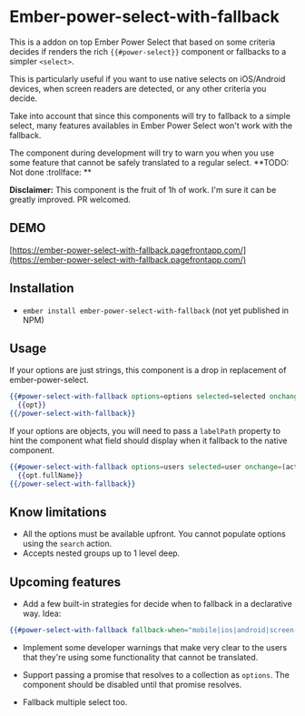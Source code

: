 # Ember-power-select-with-fallback

This is a addon on top Ember Power Select that based on some criteria decides if renders the rich `{{#power-select}}`
component or fallbacks to a simpler `<select>`.

This is particularly useful if you want to use native selects on iOS/Android devices, when
screen readers are detected, or any other criteria you decide.

Take into account that since this components will try to fallback to a simple select, many features
availables in Ember Power Select won't work with the fallback.

The component during development will try to warn you when you use some feature that cannot be safely
translated to a regular select. **TODO: Not done :trollface: **

**Disclaimer:** This component is the fruit of 1h of work. I'm sure it can be greatly improved. PR welcomed.

## DEMO

[https://ember-power-select-with-fallback.pagefrontapp.com/](https://ember-power-select-with-fallback.pagefrontapp.com/)

## Installation

* `ember install ember-power-select-with-fallback` (not yet published in NPM)

## Usage

If your options are just strings, this component is a drop in replacement of ember-power-select.

```hbs
{{#power-select-with-fallback options=options selected=selected onchange=(action (mut selected)) as |opt|}}
  {{opt}}
{{/power-select-with-fallback}}
```

If your options are objects, you will need to pass a `labelPath` property to hint the component what
field should display when it fallback to the native component.


```hbs
{{#power-select-with-fallback options=users selected=user onchange=(action (mut user)) labelPath="fullName" as |opt|}}
  {{opt.fullName}}
{{/power-select-with-fallback}}
```

## Know limitations

* All the options must be available upfront. You cannot populate options using the `search` action.
* Accepts nested groups up to 1 level deep.

## Upcoming features

* Add a few built-in strategies for decide when to fallback in a declarative way. Idea:

```hbs
{{#power-select-with-fallback fallback-when="mobile|ios|android|screen-reader" ... as |opt|}}
```

* Implement some developer warnings that make very clear to the users that they're using some functionality
that cannot be translated.

* Support passing a promise that resolves to a collection as `options`. The component should be disabled
until that promise resolves.

* Fallback multiple select too.